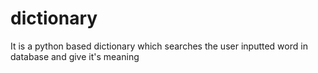 # dictionary
It is a python based dictionary which searches the user inputted word in database and give it's meaning 
